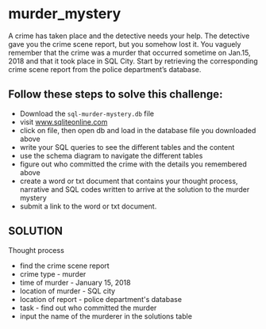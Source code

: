 # murder_mystery
A crime has taken place and the detective needs your help. The detective gave you the crime scene report, but you somehow lost it. You vaguely remember that the crime was a murder that occurred sometime on Jan.15, 2018 and that it took place in SQL City. Start by retrieving the corresponding crime scene report from the police department’s database.

## Follow these steps to solve this challenge:
- Download the `sql-murder-mystery.db` file 
- visit www.sqliteonline.com
- click on file, then open db and load in the database file you downloaded above
- write your SQL queries to see the different tables and the content
- use the schema diagram to navigate the different tables
- figure out who committed the crime with the details you remembered above
- create a word or txt document that contains your thought process, narrative and SQL codes written to arrive at the solution to the murder mystery
- submit a link to the word or txt document.

## SOLUTION
Thought process
- find the crime scene report
- crime type - murder
- time of murder - January 15, 2018
- location of murder - SQL city
- location of report - police department's database
- task - find out who committed the murder 
- input the name of the murderer in the solutions table


